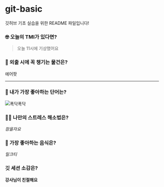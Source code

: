 # git-basic
깃허브 기초 실습을 위한 README 파일입니다!

### 🤓 오늘의 TMI가 있다면?
> 오늘 11시에 기상했어요

### 🎒 외출 시에 꼭 챙기는 물건은?
에어팟
* * *

### 🤙 내가 가장 좋아하는 단어는?
![폭닥폭닥](https://www.google.com/url?sa=i&url=https%3A%2F%2Fwww.vogue.co.kr%2F2022%2F10%2F26%2F%25EB%25AC%25B4%25EA%25B1%25B0%25EC%259A%25B4-%25EC%259D%25B4%25EB%25B6%2588%25EA%25B3%25BC-%25EC%2588%2599%25EB%25A9%25B4%2F&psig=AOvVaw0p6bWDxfq7-EIv3prb01IH&ust=1731660161974000&source=images&cd=vfe&opi=89978449&ved=0CBQQjRxqFwoTCNDTkfW224kDFQAAAAAdAAAAABAQ)

### 🧘‍♀️ 나만의 스트레스 해소법은?
*잠을자요*

### 🍧 가장 좋아하는 음식은?
_밀크티_

### 깃 세션 소감은?
**강사님이 친절해요**
